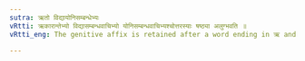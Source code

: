 ```yaml
---
sutra: ऋतो विद्यायोनिसम्बन्धेभ्यः
vRtti: ऋकारान्तेभ्यो विद्यासम्बन्धवाचिभ्यो योनिसम्बन्धवाचिभ्यश्चोत्तरस्याः षष्ठ्या अलुग्भवति ॥
vRtti_eng: The genitive affix is retained after a word ending in ऋ and expressing a relationship through study or blood.

---
```

